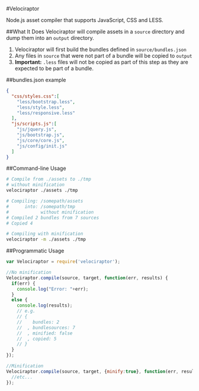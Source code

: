 #Velociraptor

Node.js asset compiler that supports JavaScript, CSS and LESS.

##What It Does
Velociraptor will compile assets in a `source` directory and dump them into an `output` directory.

1. Velociraptor will first build the bundles defined in `source/bundles.json`
2. Any files in `source` that were not part of a bundle will be copied to `output`
  1. **Important:** `.less` files will not be copied as part of this step as they are expected to be part of a bundle.

##bundles.json example
```json
{
  "css/styles.css":[
    "less/bootstrap.less",
    "less/style.less",
    "less/responsive.less"
  ],
  "js/scripts.js":[
    "js/jquery.js",
    "js/bootstrap.js",
    "js/core/core.js",
    "js/config/init.js"
  ]
}
```

##Command-line Usage
```bash
# Compile from ./assets to ./tmp
# without minification
velociraptor ./assets ./tmp

# Compiling: /somepath/assets
#      into: /somepath/tmp
#            without minification
# Compiled 2 bundles from 7 sources
# Copied 4

# Compiling with minification
velociraptor -m ./assets ./tmp
```

##Programmatic Usage
```js
var Velociraptor = require('velociraptor');

//No minification
Velociraptor.compile(source, target, function(err, results) {
  if(err) {
    console.log("Error: "+err);
  }
  else {
    console.log(results);
    // e.g.
    // {
    //    bundles: 2
    //  , bundlesources: 7
    //  , minified: false
    //  , copied: 5
    // }
  }
});

//Minification
Velociraptor.compile(source, target, {minify:true}, function(err, results) {
  //etc...
});
```